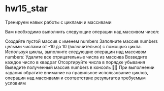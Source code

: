 # hw15_star

Тренируем навык работы с циклами и массивами

Вам необходимо выполнить следующие операции над массивом чисел:

Создайте пустой массив с именем numbers
Заполните массив numbers целыми числами от -10 до 10 (включительно) с помощью цикла.
Используя циклы, выполните следующие операции над массивом numbers:
Удалите все отрицательные числа из массива
Возведите каждое число в квадрат
Отсортируйте числа в порядке убывания
Выведите полученный массив numbers в консоль
☝🏻 При выполнении задания обратите внимание на правильное использование циклов, операции над массивами и соответствие результатов требуемым условиям
